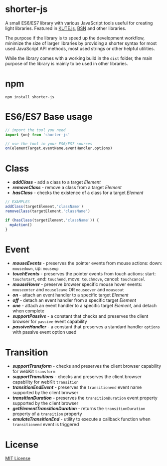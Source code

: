 # shorter-js
A small ES6/ES7 library with various JavaScript tools useful for creating light libraries.
Featured in [KUTE.js](https://github.com/thednp/kute.js), [BSN](https://github.com/thednp/bootstrap.native) and other libraries.

The purpose if the library is to speed up the development workflow, minimize the size of larger libraries by providing a shorter syntax for most used JavaScript API methods, most used strings or other helpful utilities.

While the library comes with a working build in the `dist` folder, the main purpose of the library is mainly to be used in other libraries.

# npm
```
npm install shorter-js
```

# ES6/ES7 Base usage
```js
// import the tool you need
import {on} from 'shorter-js'

// use the tool in your ES6/ES7 sources
on(elementTarget,eventName,eventHandler,options)
```
	
# Class
* ***addClass*** - add a class to a target *Element*
* ***removeClass*** - remove a class from a target *Element*
* ***hasClass*** - checks the existence of a class for a target *Element*

```js 
// EXAMPLES
addClass(targetElement,'className')
removeClass(targetElement,'className')

if (hasClass(targetElement,'className')) {
  myAction()
}
```

# Event
* ***mouseEvents*** - preserves the pointer events from mouse actions: down: `mousedown`, up: `mouseup`
* ***touchEvents*** - preserves the pointer events from touch actions: start: `touchstart`, end: `touchend`, move: `touchmove`, cancel: `touchcancel`
* ***mouseHover*** - preserve browser specific mouse hover events: `mouseenter` and `mouseleave` OR `mouseover` and `mouseout`
* ***on*** - attach an event handler to a specific target *Element*
* ***off*** - detach an event handler from a specific target *Element*
* ***one*** - attach an event handler to a specific target *Element*, and detach when complete
* ***supportPassive*** - a constant that checks and preserves the client browser for `passive` event capability
* ***passiveHandler*** - a constant that preserves a standard handler `options` with passive event option used


# Transition
* ***supportTransform*** - checks and preserves the client browser capability for webKit `transform` 
* ***supportTransitions*** - checks and preserves the client browser capability for webKit `transition` 
* ***transitionEndEvent*** - preserves the `transitionend` event name supported by the client browser 
* ***transitionDuration*** - preserves the `transitionDuration` event property supported by the client browser 
* ***getElementTransitionDuration*** - returns the `transitionDuration` property of a `transition` property
* ***emulateTransitionEnd*** - utility to execute a callback function when `transitionend` event is triggered


# License
[MIT License](https://github.com/thednp/shorter-js/blob/master/LICENSE)
